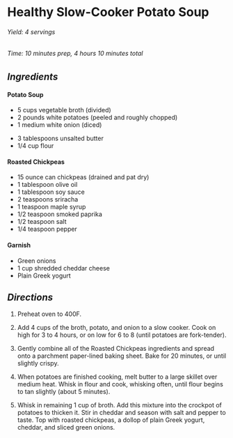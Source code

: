 # Healthy Slow-Cooker Potato Soup

######  Yield: 4 servings
######  Time:  10 minutes prep, 4 hours 10 minutes total

##  *Ingredients*
#### Potato Soup
- 5 cups vegetable broth (divided)
- 2 pounds white potatoes (peeled and roughly chopped)
- 1 medium white onion (diced)
<!--  -->
- 3 tablespoons unsalted butter
- 1/4 cup flour
#### Roasted Chickpeas
- 15 ounce can chickpeas (drained and pat dry)
- 1 tablespoon olive oil
- 1 tablespoon soy sauce
- 2 teaspoons sriracha
- 1 teaspoon maple syrup
- 1/2 teaspoon smoked paprika
- 1/2 teaspoon salt
- 1/4 teaspoon pepper
#### Garnish
- Green onions
- 1 cup shredded cheddar cheese
- Plain Greek yogurt
##  *Directions*
1. Preheat oven to 400F.

2. Add 4 cups of the broth, potato, and onion to a slow cooker. Cook on high for 3 to 4 hours, or on low for 6 to 8 (until potatoes are fork-tender).

3. Gently combine all of the Roasted Chickpeas ingredients and spread onto a parchment paper-lined baking sheet. Bake for 20 minutes, or until slightly crispy.

4. When potatoes are finished cooking, melt butter to a large skillet over medium heat. Whisk in flour and cook, whisking often, until flour begins to tan slightly (about 5 minutes). 

5. Whisk in remaining 1 cup of broth. Add this mixture into the crockpot of potatoes to thicken it. Stir in cheddar and season with salt and pepper to taste. Top with roasted chickpeas, a dollop of plain Greek yogurt, cheddar, and sliced green onions.